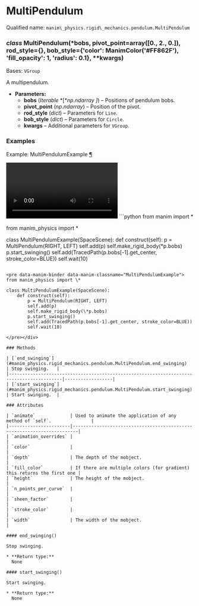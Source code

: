 # MultiPendulum

Qualified name: `manim\_physics.rigid\_mechanics.pendulum.MultiPendulum`

### *class* MultiPendulum(\*bobs, pivot_point=array([0., 2., 0.]), rod_style={}, bob_style={'color': ManimColor('#FF862F'), 'fill_opacity': 1, 'radius': 0.1}, \*\*kwargs)

Bases: `VGroup`

A multipendulum.

* **Parameters:**
  * **bobs** (*Iterable* *[**np.ndarray* *]*) – Positions of pendulum bobs.
  * **pivot_point** (*np.ndarray*) – Position of the pivot.
  * **rod_style** (*dict*) – Parameters for `Line`.
  * **bob_style** (*dict*) – Parameters for `Circle`.
  * **kwargs** – Additional parameters for `VGroup`.

### Examples

<div id="multipendulumexample" class="admonition admonition-manim-example">
<p class="admonition-title">Example: MultiPendulumExample <a class="headerlink" href="#multipendulumexample">¶</a></p><video
    class="manim-video"
    controls
    loop
    autoplay
    src="./MultiPendulumExample-1.mp4">
</video>
```python
from manim import *

from manim_physics import *

class MultiPendulumExample(SpaceScene):
    def construct(self):
        p = MultiPendulum(RIGHT, LEFT)
        self.add(p)
        self.make_rigid_body(*p.bobs)
        p.start_swinging()
        self.add(TracedPath(p.bobs[-1].get_center, stroke_color=BLUE))
        self.wait(10)
```

<pre data-manim-binder data-manim-classname="MultiPendulumExample">
from manim_physics import \*

class MultiPendulumExample(SpaceScene):
    def construct(self):
        p = MultiPendulum(RIGHT, LEFT)
        self.add(p)
        self.make_rigid_body(\*p.bobs)
        p.start_swinging()
        self.add(TracedPath(p.bobs[-1].get_center, stroke_color=BLUE))
        self.wait(10)

</pre></div>

### Methods

| [`end_swinging`](#manim_physics.rigid_mechanics.pendulum.MultiPendulum.end_swinging)     | Stop swinging.   |
|------------------------------------------------------------------------------------------|------------------|
| [`start_swinging`](#manim_physics.rigid_mechanics.pendulum.MultiPendulum.start_swinging) | Start swinging.  |

### Attributes

| `animate`             | Used to animate the application of any method of `self`.               |
|-----------------------|------------------------------------------------------------------------|
| `animation_overrides` |                                                                        |
| `color`               |                                                                        |
| `depth`               | The depth of the mobject.                                              |
| `fill_color`          | If there are multiple colors (for gradient) this returns the first one |
| `height`              | The height of the mobject.                                             |
| `n_points_per_curve`  |                                                                        |
| `sheen_factor`        |                                                                        |
| `stroke_color`        |                                                                        |
| `width`               | The width of the mobject.                                              |

#### end_swinging()

Stop swinging.

* **Return type:**
  None

#### start_swinging()

Start swinging.

* **Return type:**
  None
